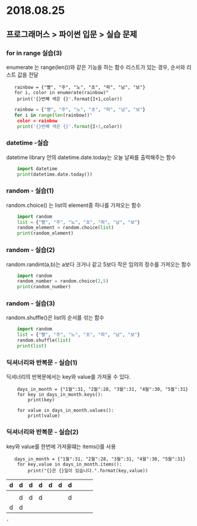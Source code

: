# 2018.08.25
 ## 프로그래머스 > 파이썬 입문 > 실습 문제
 ### for in range 실습(3)
  
  enumerate 는 range(len())와 같은 기능을 하는 함수
  리스트가 있는 경우, 순서와 리스트 값을 전달
  
```
   rainbow = {"빨", "주", "노", "초", "파", "남", "보"}
   for i, color in enumerate(rainbow)"
    print('{}번째 색은 {}'.format{I+1,color))
```

  
```python
   rainbow = {"빨", "주", "노", "초", "파", "남", "보"}
   for i in range(len(rainbow))"
    color = rainbow
    print('{}번째 색은 {}'.format{I+1,color))
```

 
 ### datetime -실습
 
 datetime library 안의 datetime.date.today는 오늘 날짜를 출력해주는 함수
```python
    import datetime
    print(datetime.date.today())
```

 
 ### random - 실습(1)
 random.choice() 는 list의 element중 하나를 가져오는 함수
```python
    import random
    list = {"빨", "주", "노", "초", "파", "남", "보"}
    random_element = random.choice(list)
    print(random_element)
```

  
  ### random - 실습(2)
  random.randint(a,b)는 a보다 크거나 같고 5보다 작은 임의의 정수를 가져오는 함수
```python
    import random
    random_number = random.choice(2,5)
    print(random_number)
```

### random - 실습(3)
random.shuffle()은 list의 순서를 섞는 함수
```python
    import random
    list = {"빨", "주", "노", "초", "파", "남", "보"}
    random.shuffle(list)
    print(list)
```

### 딕셔너리와 반복문 - 실습(1)
딕셔너리의 반복문에서는 key와 value를 가져올 수 있다.
```
    days_in_month = {"1월":31, "2월":28, "3월":31, "4월":30, "5월":31}
    for key in days_in_month.keys():
        print(key)
    
    for value in days_in_month.values():
        print(value)
```

### 딕셔너리와 반복문 - 실습(2)
key와 value를 한번에 가져올떄는 items()를 사용

```
   days_in_month = {"1월":31, "2월":28, "3월":31, "4월":30, "5월":31}
    for key,value in days_in_month.items():
        print("{}은 {}일이 있습니다.".format(key,value))
```


| d    | d    | d    | d    | d    | d    | d    |      |      |      |
| ---- | ---- | ---- | ---- | ---- | ---- | ---- | ---- | ---- | ---- |
|      |      |      |      |      |      |      |      |      |      |
|      | d    | d    | d    |      |      | d    |      |      |      |
| d    | d    |      |      |      |      |      |      |      |      |




    
    
    '